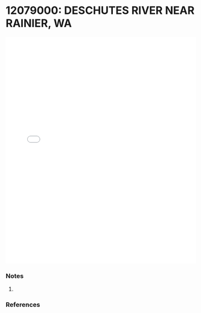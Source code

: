 # 12079000: DESCHUTES RIVER NEAR RAINIER, WA

<iframe src="/distribution_estimation/_static/stations/12079000_fdc.html" width="100%" height="600" frameborder="0"></iframe>

### Notes
1. 

### References

